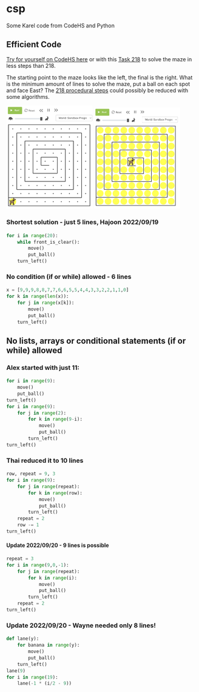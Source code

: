 # csp
Some Karel code from CodeHS and Python

## Efficient Code

[Try for yourself on CodeHS here](https://codehs.com/sandbox/mkreier2022/10-minute-task-2022-09-19) or with this [Task 218](https://codehs.com/sandbox/mkreier2022/mastery-check-module-2-challenge-218) to solve the maze in less steps than 218.

The starting point to the maze looks like the left, the final is the right. What is the minimum amount of lines to solve the maze, put a ball on each spot and face East? The [218 procedural steps](https://github.com/kreier/csp/blob/main/SuperKarel/218steps.py) could possibly be reduced with some algorithms.

<img src="SuperKarel/start.png" width="45%"> <img src="SuperKarel/final.png" width="45%">

### Shortest solution - just 5 lines, Hajoon 2022/09/19

``` py
for i in range(20):
    while front_is_clear():
        move()
        put_ball()
    turn_left()
```

### No condition (if or while) allowed - 6 lines

``` py
x = [9,9,9,8,8,7,7,6,6,5,5,4,4,3,3,2,2,1,1,0]
for k in range(len(x)):
    for j in range(x[k]):
        move()
        put_ball()
    turn_left()
```

## No lists, arrays or conditional statements (if or while) allowed

### Alex started with just 11:

``` py
for i in range(9):
    move()
    put_ball()
turn_left()
for i in range(9):
    for j in range(2):
        for k in range(9-i):
            move()
            put_ball()
        turn_left()
turn_left()
```

### Thai reduced it to 10 lines

``` py
row, repeat = 9, 3
for i in range(9):
    for j in range(repeat):
        for k in range(row):
            move()
            put_ball()
        turn_left()
    repeat = 2
    row -= 1
turn_left()
```

#### Update 2022/09/20 - 9 lines is possible

``` py
repeat = 3
for i in range(9,0,-1):
    for j in range(repeat):
        for k in range(i):
            move()
            put_ball()
        turn_left()
    repeat = 2
turn_left()
```

### Update 2022/09/20 - Wayne needed only 8 lines!

``` py
def lane(y):
    for banana in range(y):
        move()
        put_ball()
    turn_left()
lane(9)
for i in range(19):
    lane(-1 * (i/2 - 9))
```
